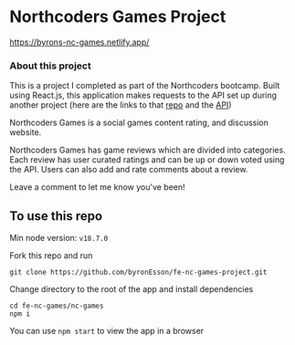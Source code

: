 # Northcoders Games Project

https://byrons-nc-games.netlify.app/

### About this project

This is a project I completed as part of the Northcoders bootcamp. Built using React.js, this application makes requests to the API set up during another project (here are the links to that [repo](https://github.com/byronEsson/be-nc-games-project) and the [API](https://byrons-backend-project.herokuapp.com/))

Northcoders Games is a social games content rating, and discussion website.

Northcoders Games has game reviews which are divided into categories. Each review has user curated ratings and can be up or down voted using the API. Users can also add and rate comments about a review.

Leave a comment to let me know you've been!

## To use this repo

Min node version: `v18.7.0`

Fork this repo and run

```
git clone https://github.com/byronEsson/fe-nc-games-project.git
```

Change directory to the root of the app and install dependencies

```
cd fe-nc-games/nc-games
npm i
```

You can use `npm start` to view the app in a browser
